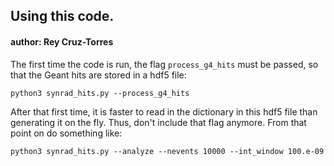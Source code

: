 ## Using this code.
#### author: Rey Cruz-Torres

The first time the code is run, the flag ```process_g4_hits``` must be passed, so that the Geant hits are stored in a hdf5 file:

```
python3 synrad_hits.py --process_g4_hits
```

After that first time, it is faster to read in the dictionary in this hdf5 file than generating it on the fly. Thus, don't include that flag anymore. From that point on do something like:

```
python3 synrad_hits.py --analyze --nevents 10000 --int_window 100.e-09
```
